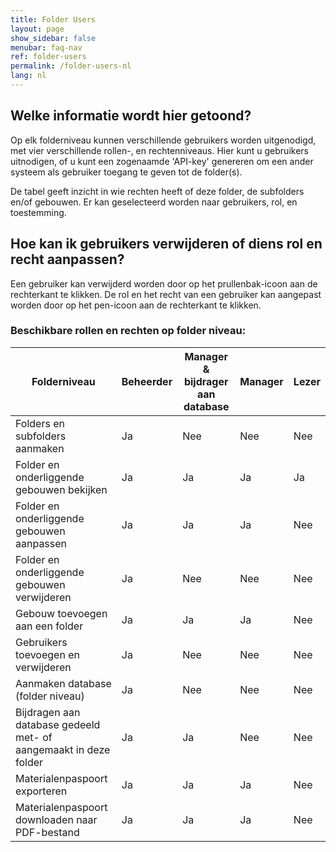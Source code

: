 ```yaml
---
title: Folder Users
layout: page
show_sidebar: false
menubar: faq-nav
ref: folder-users
permalink: /folder-users-nl
lang: nl
---
```


## Welke informatie wordt hier getoond?
Op elk folderniveau kunnen verschillende gebruikers worden uitgenodigd, met vier verschillende rollen-, en rechtenniveaus.
Hier kunt u gebruikers uitnodigen, of u kunt een zogenaamde 'API-key' genereren om een ander systeem als gebruiker toegang te geven tot de folder(s).

De tabel geeft inzicht in wie rechten heeft of deze folder, de subfolders en/of gebouwen.
Er kan geselecteerd worden naar gebruikers, rol, en toestemming.


## Hoe kan ik gebruikers verwijderen of diens rol en recht aanpassen?
Een gebruiker kan verwijderd worden door op het prullenbak-icoon aan de rechterkant te klikken.
De rol en het recht van een gebruiker kan aangepast worden door op het pen-icoon aan de rechterkant te klikken.


### Beschikbare rollen en rechten op folder niveau:

| Folderniveau                                   | Beheerder | Manager & bijdrager aan database    | Manager | Lezer |
|------------------------------------------------|-----------|-------------------------------------|---------|-------|
| Folders en subfolders aanmaken                 | Ja        | Nee                                 | Nee     | Nee   |
| Folder en onderliggende gebouwen bekijken      | Ja        | Ja                                  | Ja      | Ja    |
| Folder en onderliggende gebouwen aanpassen     | Ja        | Ja                                  | Ja      | Nee   |
| Folder en onderliggende gebouwen verwijderen   | Ja        | Nee                                 | Nee     | Nee   |
| Gebouw toevoegen aan een folder                | Ja        | Ja                                  | Ja      | Nee   |
| Gebruikers toevoegen en verwijderen            | Ja        | Nee                                 | Nee     | Nee   |
| Aanmaken database (folder niveau)              | Ja        | Nee                                 | Nee     | Nee   |
| Bijdragen aan database gedeeld met- of aangemaakt in deze folder | Ja        | Ja                                  | Nee     | Nee   |
| Materialenpaspoort exporteren                  | Ja        | Ja                                  | Ja      | Nee   |
| Materialenpaspoort downloaden naar PDF-bestand | Ja        | Ja                                  | Ja      | Nee   |

